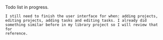 Todo list in progress.

    I still need to finish the user interface for when: adding projects,
    editing projects, adding tasks and editing tasks. I already did
    something similar before in my library project so I will review that for
    reference.